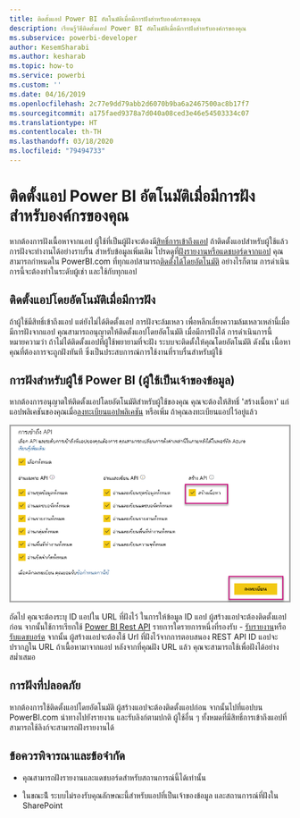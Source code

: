 ```yaml
---
title: ติดตั้งแอป Power BI อัตโนมัติเมื่อมีการฝังสำหรับองค์กรของคุณ
description: เรียนรู้วิธีติดตั้งแอป Power BI อัตโนมัติเมื่อมีการฝังสำหรับองค์กรของคุณ
ms.subservice: powerbi-developer
author: KesemSharabi
ms.author: kesharab
ms.topic: how-to
ms.service: powerbi
ms.custom: ''
ms.date: 04/16/2019
ms.openlocfilehash: 2c77e9dd79abb2d6070b9ba6a2467500ac8b17f7
ms.sourcegitcommit: a175faed9378a7d040a08ced3e46e54503334c07
ms.translationtype: HT
ms.contentlocale: th-TH
ms.lasthandoff: 03/18/2020
ms.locfileid: "79494733"
---
```

# <a name="auto-install-power-bi-apps-when-embedding-for-your-organization"></a>ติดตั้งแอป Power BI อัตโนมัติเมื่อมีการฝังสำหรับองค์กรของคุณ

หากต้องการฝังเนื้อหาจากแอป ผู้ใช้ที่เป็นผู้ฝังจะต้องมี[สิทธิ์การเข้าถึงแอป](../../service-create-distribute-apps.md) ถ้าติดตั้งแอปสำหรับผู้ใช้แล้ว การฝังจะทำงานได้อย่างราบรื่น สำหรับข้อมูลเพิ่มเติม โปรดดูที่[ฝังรายงานหรือแดชบอร์ดจากแอป](embed-from-apps.md) คุณสามารถกำหนดใน PowerBI.com ที่ทุกแอปสามารถ[ติดตั้งได้โดยอัตโนมัติ](https://powerbi.microsoft.com/blog/automatically-install-apps/) อย่างไรก็ตาม การดำเนินการนี้จะต้องทำในระดับผู้เช่า และใช้กับทุกแอป

## <a name="auto-install-app-on-embedding"></a>ติดตั้งแอปโดยอัตโนมัติเมื่อมีการฝัง

ถ้าผู้ใช้มีสิทธิ์เข้าถึงแอป แต่ยังไม่ได้ติดตั้งแอป การฝังจะล้มเหลว เพื่อหลีกเลี่ยงความล้มเหลวเหล่านี้เมื่อมีการฝังจากแอป คุณสามารถอนุญาตให้ติดตั้งแอปโดยอัตโนมัติ เมื่อมีการฝังได้ การดำเนินการนี้หมายความว่า ถ้าไม่ได้ติดตั้งแอปที่ผู้ใช้พยายามที่จะฝัง ระบบจะติดตั้งให้คุณโดยอัตโนมัติ ดังนั้น เนื้อหาคุณที่ต้องการจะถูกฝังทันที ซึ่งเป็นประสบการณ์การใช้งานที่ราบรื่นสำหรับผู้ใช้

## <a name="embed-for-power-bi-users-user-owns-data"></a>การฝังสำหรับผู้ใช้ Power BI (ผู้ใช้เป็นเจ้าของข้อมูล)

หากต้องการอนุญาตให้ติดตั้งแอปโดยอัตโนมัติสำหรับผู้ใช้ของคุณ คุณจะต้องให้สิทธิ์ 'สร้างเนื้อหา' แก่แอปพลิเคชันของคุณเมื่อ[ลงทะเบียนแอปพลิเคชัน](register-app.md#register-with-the-power-bi-application-registration-tool) หรือเพิ่ม ถ้าคุณลงทะเบียนแอปไว้อยู่แล้ว

![ลงทะเบียนแอปสร้างเนื้อหา](media/embed-auto-install-app/register-app-create-content.png)

ถัดไป คุณจะต้องระบุ ID แอปใน URL ที่ฝังไว้ ในการให้ข้อมูล ID แอป ผู้สร้างแอปจะต้องติดตั้งแอปก่อน จากนั้นใช้การเรียกใช้ [Power BI Rest API](https://docs.microsoft.com/rest/api/power-bi/) รายการใดรายการหนึ่งที่รองรับ - [รับรายงาน](https://docs.microsoft.com/rest/api/power-bi/reports/getreports)หรือ[รับแดชบอร์ด](https://docs.microsoft.com/rest/api/power-bi/dashboards/getdashboards) จากนั้น ผู้สร้างแอปจะต้องใช้ Url ที่ฝังไว้จากการตอบสนอง REST API ID แอปจะปรากฏใน URL ถ้าเนื้อหามาจากแอป  หลังจากที่คุณฝัง URL แล้ว คุณจะสามารถใช้เพื่อฝังได้อย่างสม่ำเสมอ

## <a name="secure-embed"></a>การฝังที่ปลอดภัย

หากต้องการใช้ติดตั้งแอปโดยอัตโนมัติ ผู้สร้างแอปจะต้องติดตั้งแอปก่อน จากนั้นไปที่แอปบน PowerBI.com นำทางไปยังรายงาน และรับลิงก์ตามปกติ ผู้ใช้อื่น ๆ ทั้งหมดที่มีสิทธิ์การเข้าถึงแอปที่สามารถใช้ลิงก์จะสามารถฝังรายงานได้

## <a name="considerations-and-limitations"></a>ข้อควรพิจารณาและข้อจำกัด

* คุณสามารถฝังรายงานและแดชบอร์ดสำหรับสถานการณ์นี้ได้เท่านั้น

* ในขณะน้ี ระบบไม่รองรับคุณลักษณะนี้สำหรับแอปที่เป็นเจ้าของข้อมูล และสถานการณ์ที่ฝังใน SharePoint